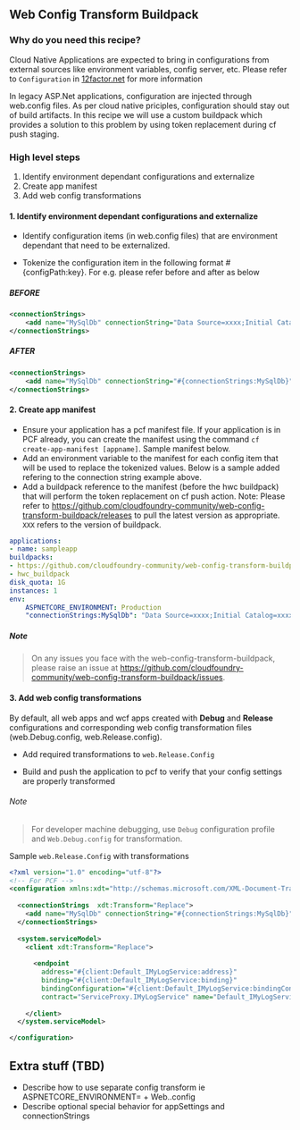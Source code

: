 ## Web Config Transform Buildpack

### Why do you need this recipe?

Cloud Native Applications are expected to bring in configurations from external sources like environment variables, config server, etc. Please refer to `Configuration` in [12factor.net](https://12factor.net) for more information

In legacy ASP.Net applications, configuration are injected through web.config files. As per cloud native priciples, configuration should stay out of build artifacts. In this recipe we will use a custom buildpack which provides a solution to this problem by using token replacement during cf push staging.

### High level steps

1. Identify environment dependant configurations and externalize
1. Create app manifest
1. Add web config transformations

#### 1. Identify environment dependant configurations and externalize

* Identify configuration items (in web.config files) that are environment dependant that need to be externalized.

* Tokenize the configuration item in the following format #{configPath:key}. For e.g. please refer before and after as below

##### BEFORE

```xml
<connectionStrings>
    <add name="MySqlDb" connectionString="Data Source=xxxx;Initial Catalog=xxxx;User ID=xxxx;Password=xxxx" providerName="System.Data.SqlClient" />
</connectionStrings>

```

##### AFTER

```xml
<connectionStrings>
    <add name="MySqlDb" connectionString="#{connectionStrings:MySqlDb}" providerName="System.Data.SqlClient" />
</connectionStrings>

``` 

#### 2. Create app manifest  

* Ensure your application has a pcf manifest file. If your application is in PCF already, you can create the manifest using the command `cf create-app-manifest [appname]`. Sample manifest below.  
* Add an environment variable to the manifest for each config item that will be used to replace the tokenized values. Below is a sample added refering to the connection string example above.
* Add a buildpack reference to the manifest (before the hwc buildpack) that will perform the token replacement on cf push action. Note: Please refer to https://github.com/cloudfoundry-community/web-config-transform-buildpack/releases to pull the latest version as appropriate. `XXX` refers to the version of buildpack.


```yaml
applications:
- name: sampleapp
buildpacks:
- https://github.com/cloudfoundry-community/web-config-transform-buildpack/releases/download/XXX/web-config-transform-buildpack-XXX.zip
- hwc_buildpack
disk_quota: 1G
instances: 1
env:
    ASPNETCORE_ENVIRONMENT: Production
    "connectionStrings:MySqlDb": "Data Source=xxxx;Initial Catalog=xxxx;User ID=xxxx;Password=xxxx"
```



##### Note  
> On any issues you face with the web-config-transform-buildpack, please raise an issue at https://github.com/cloudfoundry-community/web-config-transform-buildpack/issues.


#### 3. Add web config transformations

By default, all web apps and wcf apps created with **Debug** and **Release** configurations and corresponding web config transformation files (web.Debug.config, web.Release.config).

* Add required transformations to `web.Release.Config`

* Build and push the application to pcf to verify that your config settings are properly transformed

###### Note
> For developer machine debugging, use `Debug` configuration profile and `Web.Debug.config` for transformation.


Sample `web.Release.Config` with transformations  

```xml
<?xml version="1.0" encoding="utf-8"?>
<!-- For PCF -->
<configuration xmlns:xdt="http://schemas.microsoft.com/XML-Document-Transform">
  
  <connectionStrings  xdt:Transform="Replace">
    <add name="MySqlDb" connectionString="#{connectionStrings:MySqlDb}" providerName="System.Data.SqlClient"/>
  </connectionStrings>
  
  <system.serviceModel>
    <client xdt:Transform="Replace">
      
      <endpoint 
        address="#{client:Default_IMyLogService:address}" 
        binding="#{client:Default_IMyLogService:binding}" 
        bindingConfiguration="#{client:Default_IMyLogService:bindingConfiguration}"
        contract="ServiceProxy.IMyLogService" name="Default_IMyLogService" />
    
    </client>
  </system.serviceModel>

</configuration>
```



## Extra stuff (TBD)
* Describe how to use separate config transform ie ASPNETCORE_ENVIRONMENT=<env> + Web.<env>.config
* Describe optional special behavior for appSettings and connectionStrings
